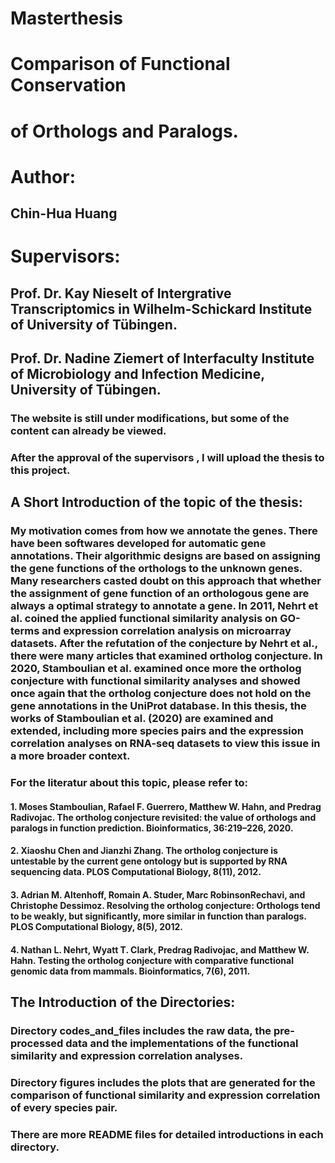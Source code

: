 # Masterthesis 
# Comparison of Functional Conservation 
# of Orthologs and Paralogs.

# Author:
## Chin-Hua Huang

# Supervisors:
## Prof. Dr. Kay Nieselt of Intergrative Transcriptomics in Wilhelm-Schickard Institute of University of Tübingen.
## Prof. Dr. Nadine Ziemert of Interfaculty Institute of Microbiology and Infection Medicine, University of Tübingen.

### The website is still under modifications, but some of the content can already be viewed.
### After the approval of the supervisors , I will upload the thesis to this project.

## A Short Introduction of the topic of the thesis:
### My motivation comes from how we annotate the genes. There have been softwares developed for automatic gene annotations. Their algorithmic designs are based on assigning the gene functions of the orthologs to the unknown genes. Many researchers casted doubt on this approach that whether the assignment of gene function of an orthologous gene are always a optimal strategy to annotate a gene. In 2011, Nehrt et al. coined the applied  functional similarity analysis on GO-terms and expression correlation analysis on microarray datasets.  After the refutation of the conjecture by Nehrt et al., there were many articles that examined ortholog conjecture. In 2020, Stamboulian et al. examined once more the ortholog conjecture with functional similarity analyses and showed once again that the ortholog conjecture does not hold on the gene annotations in the UniProt database. In this thesis, the works of Stamboulian et al. (2020) are examined and extended, including more species pairs and the expression correlation analyses on RNA-seq datasets to view this issue in a more broader context.

### For the literatur about this topic, please refer to:
#### 1. Moses Stamboulian, Rafael F. Guerrero, Matthew W. Hahn, and Predrag Radivojac. The ortholog conjecture revisited: the value of orthologs and paralogs in function prediction. Bioinformatics, 36:219–226, 2020.

#### 2. Xiaoshu Chen and Jianzhi Zhang. The ortholog conjecture is untestable by the current gene ontology but is supported by RNA sequencing data. PLOS Computational Biology, 8(11), 2012.

#### 3. Adrian M. Altenhoff, Romain A. Studer, Marc RobinsonRechavi, and Christophe Dessimoz. Resolving the ortholog conjecture: Orthologs tend to be weakly, but significantly, more similar in function than paralogs. PLOS Computational Biology, 8(5), 2012.

#### 4. Nathan L. Nehrt, Wyatt T. Clark, Predrag Radivojac, and Matthew W. Hahn. Testing the ortholog conjecture with comparative functional genomic data from mammals. Bioinformatics, 7(6), 2011.

## The Introduction of the Directories:
### Directory codes_and_files includes the raw data, the pre-processed data and the implementations of the functional similarity and expression correlation analyses.
### Directory figures includes the plots that are generated for the comparison of functional similarity and expression correlation of every species pair. 

### There are more README files for detailed introductions in each directory.
